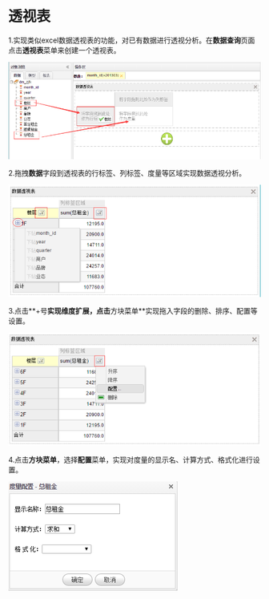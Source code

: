 # 透视表

1.实现类似excel数据透视表的功能，对已有数据进行透视分析。在**数据查询**页面点击**透视表**菜单来创建一个透视表。

![](/assets/import502.png)

2.拖拽**数据**字段到透视表的行标签、列标签、度量等区域实现数据透视分析。

![](/assets/import503.png)

3.点击**+号**实现维度扩展，点击**方块菜单**实现拖入字段的删除、排序、配置等设置。

![](/assets/import505.png)

4.点击**方块菜单**，选择**配置**菜单，实现对度量的显示名、计算方式、格式化进行设置。

![](/assets/import504.png)

